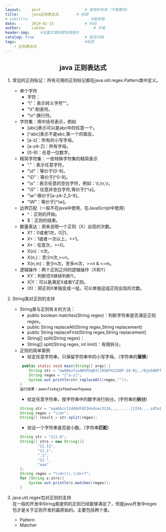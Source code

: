 ```yaml
---
layout:     post   				    # 使用的布局（不需要改）
title:      java正则表达式	     # 标题 
# subtitle:                            #副标题
date:       2019-02-15 				# 时间
author:     Lubibo 						# 作者
header-img:  	#这篇文章标题背景图片
catalog: true 						# 是否归档
tags:								#标签
    - 正则表达式
---
```


## <center>java 正则表达式</center>

1. 常见的正则标记：所有可用的正则标记都在java.util.regex.Pattern类中定义。
    - 单个字符
        - 字符：
        - “\\”：表示转义字符"\"。
        - "\t":制表符。
        - "\n":换行符。
    - 字符集：用中括号表示，例如
        - [abc]表示可以是abc中的任意一个。
        - [^abc]表示不是abc,第一个的取反。
        - [a-z]：所有的小写字母。
        - [a-zA-Z]：所有字母。
        - [0-9]：任意一位数字。
    - 精简字符集：一些特殊字符集的精简表示
        - "."：表示任意字符。
        - "\d"：等价于[0-9]。
        - "\D"：等价于[^0-9]。
        - "\s"：表示任意的空白字符，例如：\t,\n,\r。
        - "\S"：任意非空白字符,等价于[^\s]。
        - "\w":等价于[a-zA-Z_0-9]。
        - "\W"：等价于[^\w]。
    - 边界匹配（一般不在java中使用，在JavaScript中使用）
        - ^：正则的开始。
        - $：正则的结束。
    - 数量表达：用来说明一个正则（X）出现的次数。
        - X?：0或者1次，0||1。
        - X+：1或者一次以上，>=1。
        - X*：任意次，>=0。
        - X{n}：n次。
        - X{n,}：至少n次,>=n。
        - X{n,m}：至少n次，至多m次，>=n & <=m。
    - 逻辑操作：两个正则之间的逻辑操作（X和Y）
        - XY：判断完X继续判断Y。
        - X|Y：可以是满足X或者Y正则。
        - (X)：把正则X单独变成一组，可以单独这组正则出现的次数。
2. String类对正则的支持
    - String类与正则有关的方法：
        - public boolean matches(String regex)：判断字符串是否满足正则regex。
        - public String replaceAll(String regex,String replacement)
        - public String replaceFirst(String regex,String replacement)
        - String[] 	split(String regex)：
        - String[] 	split(String regex, int limit)：有限拆分。
    - 正则的简单案例
        - 给定任意字符串，只保留字符串中的小写字母。（字符串的**替换**）
        ```java
         public static void main(String[] args) {
            String str = "aw98eufioADSFkq03[]0SDF412SDF-34-01,./0jeSADFfmadv/weDFfopawDa";
            String regex = "[^a-z]";
            System.out.println(str.replaceAll(regex,""));
        }
        运行结果：aweufiokqjefmadvwefopawa
        ```
        - 给定任意字符串，按字符串中的数字进行拆分。(字符串的**拆分**)
        ```java
        String str = "aaabbcc11ddddfd234sdvxc3124,,,,.....]]234,...sdfa12";
        String regex = "\\d+";
        String[] result = str.split(regex);
        ```
        - 验证一个字符串是否是小数。（字符串**匹配**）
        ```java
        String str = "111.0";
        String[] strs = new String[]{
                "11.11",
                "11.1",
                ".1",
                "11.",
                "aaa"
        };
        String regex = "\\d+(\\.\\d+)?";
        for (String s:strs){
            System.out.println(s.matches(regex));
        }
        ```

3. java.util.regex包对正则的支持<br>
    在一般的开发中String类提供的正则已经能够满足了，但是java开发中regex包才是关于正则开发的最原始的。主要包括两个类。
    - Pattern
    - Matcher